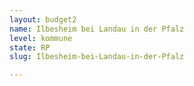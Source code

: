 ```yaml
---
layout: budget2
name: Ilbesheim bei Landau in der Pfalz
level: kommune
state: RP
slug: Ilbesheim-bei-Landau-in-der-Pfalz

---
```



